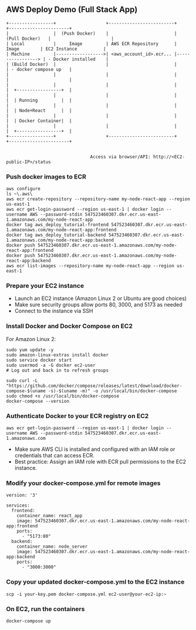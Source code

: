 ## AWS Deploy Demo (Full Stack App)
```
+-----------------+                   +-------------------------+                   +-----------------------+
|                 |  (Push Docker)    |                         |   (Pull Docker)   |                       |
| Local           |     Image         | AWS ECR Repository      |      Image        | EC2 Instance          |
| Machine         |------------------>| <aws_account_id>.ecr... |-----------------> | - Docker installed    |
| (Build Docker)  |                   |                         |                   | - docker compose up   |
|                 |                   |                         |                   |                       |
|                 |                   |                         |                   |  +-----------------+  |
|                 |                   |                         |                   |  | Running         |  |
|                 |                   |                         |                   |  | Node+React      |  |
|                 |                   |                         |                   |  | Docker Container|  |
|                 |                   |                         |                   |  +-----------------+  |
+-----------------+                   +-------------------------+                   +-----------------------+


                                Access via browser/API: http://<EC2-public-IP>/status
```

### Push docker images to ECR
```
aws configure
ls ~\.aws\
aws ecr create-repository --repository-name my-node-react-app --region us-east-1
aws ecr get-login-password --region us-east-1 | docker login --username AWS --password-stdin 547523460307.dkr.ecr.us-east-1.amazonaws.com/my-node-react-app
docker tag aws_deploy_tutorial-frontend 547523460307.dkr.ecr.us-east-1.amazonaws.com/my-node-react-app:frontend
docker tag aws_deploy_tutorial-backend 547523460307.dkr.ecr.us-east-1.amazonaws.com/my-node-react-app:backend
docker push 547523460307.dkr.ecr.us-east-1.amazonaws.com/my-node-react-app:frontend
docker push 547523460307.dkr.ecr.us-east-1.amazonaws.com/my-node-react-app:backend
aws ecr list-images --repository-name my-node-react-app --region us-east-1
```

### Prepare your EC2 instance
- Launch an EC2 instance (Amazon Linux 2 or Ubuntu are good choices)
- Make sure security groups allow ports 80, 3000, and 5173 as needed
- Connect to the instance via SSH

### Install Docker and Docker Compose on EC2
For Amazon Linux 2:
```
sudo yum update -y
sudo amazon-linux-extras install docker
sudo service docker start
sudo usermod -a -G docker ec2-user
# Log out and back in to refresh groups

sudo curl -L "https://github.com/docker/compose/releases/latest/download/docker-compose-$(uname -s)-$(uname -m)" -o /usr/local/bin/docker-compose
sudo chmod +x /usr/local/bin/docker-compose
docker-compose --version
```

### Authenticate Docker to your ECR registry on EC2
```
aws ecr get-login-password --region us-east-1 | docker login --username AWS --password-stdin 547523460307.dkr.ecr.us-east-1.amazonaws.com
```

- Make sure AWS CLI is installed and configured with an IAM role or credentials that can access ECR.
- Best practice: Assign an IAM role with ECR pull permissions to the EC2 instance.

### Modify your docker-compose.yml for remote images
```
version: '3'

services:
  frontend:
    container_name: react_app
    image: 547523460307.dkr.ecr.us-east-1.amazonaws.com/my-node-react-app:frontend
    ports:
      - "5173:80"
  backend:
    container_name: node_server
    image: 547523460307.dkr.ecr.us-east-1.amazonaws.com/my-node-react-app:backend
    ports:
      - "3000:3000"
```

### Copy your updated docker-compose.yml to the EC2 instance
```
scp -i your-key.pem docker-compose.yml ec2-user@your-ec2-ip:~
```

### On EC2, run the containers
```
docker-compose up
```
